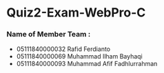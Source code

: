 # Quiz2-Exam-WebPro-C

### Name of Member Team :
- 05111840000032 Rafid Ferdianto
- 05111840000069 Muhammad Ilham Bayhaqi
- 05111840000093 Muhammad Afif Fadhlurrahman 
